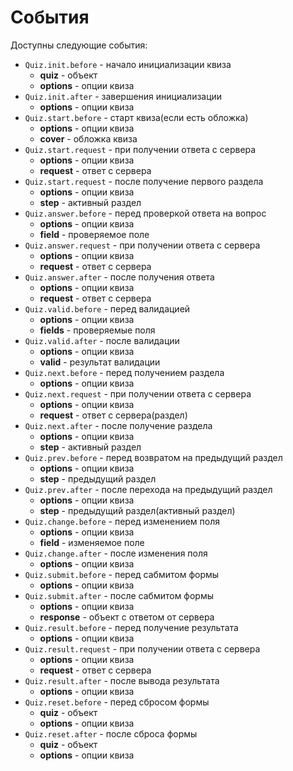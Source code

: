 # События

Доступны следующие события:

- `Quiz.init.before` - начало инициализации квиза
  - **quiz** - объект
  - **options** - опции квиза
- `Quiz.init.after` - завершения инициализации
  - **options** - опции квиза
- `Quiz.start.before` - старт квиза(если есть обложка)
  - **options** - опции квиза
  - **cover** - обложка квиза
- `Quiz.start.request` - при получении ответа с сервера
  - **options** - опции квиза
  - **request** - ответ с сервера
- `Quiz.start.request` - после получение первого раздела
  - **options** - опции квиза
  - **step** - активный раздел
- `Quiz.answer.before` - перед проверкой ответа на вопрос
  - **options** - опции квиза
  - **field** - проверяемое поле
- `Quiz.answer.request` - при получении ответа с сервера
  - **options** - опции квиза
  - **request** - ответ с сервера
- `Quiz.answer.after` - после получения ответа
  - **options** - опции квиза
  - **request** - ответ с сервера
- `Quiz.valid.before` - перед валидацией
  - **options** - опции квиза
  - **fields** - проверяемые поля
- `Quiz.valid.after` - после валидации
  - **options** - опции квиза
  - **valid** - результат валидации
- `Quiz.next.before` - перед получением раздела
  - **options** - опции квиза
- `Quiz.next.request` - при получении ответа с сервера
  - **options** - опции квиза
  - **request** - ответ с сервера(раздел)
- `Quiz.next.after` - после получение раздела
  - **options** - опции квиза
  - **step** - активный раздел
- `Quiz.prev.before` - перед возвратом на предыдущий раздел
  - **options** - опции квиза
  - **step** - предыдущий раздел
- `Quiz.prev.after` - после перехода на предыдущий раздел
  - **options** - опции квиза
  - **step** - предыдущий раздел(активный раздел)
- `Quiz.change.before` - перед изменением поля
  - **options** - опции квиза
  - **field** - изменяемое поле
- `Quiz.change.after` - после изменения поля
  - **options** - опции квиза
- `Quiz.submit.before` - перед сабмитом формы
  - **options** - опции квиза
- `Quiz.submit.after` - после сабмитом формы
  - **options** - опции квиза
  - **response** - объект с ответом от сервера
- `Quiz.result.before` - перед получение результата
  - **options** - опции квиза
- `Quiz.result.request` - при получении ответа с сервера
  - **options** - опции квиза
  - **request** - ответ с сервера
- `Quiz.result.after` - после вывода результата
  - **options** - опции квиза
- `Quiz.reset.before` - перед сбросом формы
  - **quiz** - объект
  - **options** - опции квиза
- `Quiz.reset.after` - после сброса формы
  - **quiz** - объект
  - **options** - опции квиза
